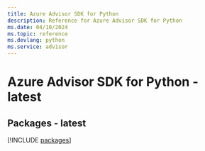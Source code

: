 ```yaml
---
title: Azure Advisor SDK for Python
description: Reference for Azure Advisor SDK for Python
ms.date: 04/10/2024
ms.topic: reference
ms.devlang: python
ms.service: advisor
---
```

# Azure Advisor SDK for Python - latest
## Packages - latest
[!INCLUDE [packages](advisor-index.md)]